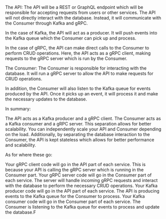 The API:
The API will be a REST or GraphQL endpoint which will be responsible for accepting requests from users or other services. The API will not directly interact with the database. Instead, it will communicate with the Consumer through Kafka and gRPC.

In the case of Kafka, the API will act as a producer. It will push events into the Kafka queue which the Consumer can pick up and process.

In the case of gRPC, the API can make direct calls to the Consumer to perform CRUD operations. Here, the API acts as a gRPC client, making requests to the gRPC server which is run by the Consumer.

The Consumer:
The Consumer is responsible for interacting with the database. It will run a gRPC server to allow the API to make requests for CRUD operations.

In addition, the Consumer will also listen to the Kafka queue for events produced by the API. Once it picks up an event, it will process it and make the necessary updates to the database.

In summary:

The API acts as a Kafka producer and a gRPC client.
The Consumer acts as a Kafka consumer and a gRPC server.
This separation allows for better scalability. You can independently scale your API and Consumer depending on the load. Additionally, by separating the database interaction to the Consumer, the API is kept stateless which allows for better performance and scalability.

As for where these go:

Your gRPC client code will go in the API part of each service. This is because your API is calling the gRPC server which is running in the Consumer part.
Your gRPC server code will go in the Consumer part of each service. The server will handle incoming gRPC requests and interact with the database to perform the necessary CRUD operations.
Your Kafka producer code will go in the API part of each service. The API is producing events to the Kafka queue for the Consumer to process.
Your Kafka consumer code will go in the Consumer part of each service. The Consumer is listening to the Kafka queue for events to process and update the database.F